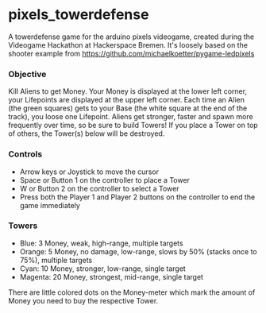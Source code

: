 # pixels_towerdefense
A towerdefense game for the arduino pixels videogame, created during the Videogame Hackathon at Hackerspace Bremen.
It's loosely based on the shooter example from https://github.com/michaelkoetter/pygame-ledpixels

### Objective
Kill Aliens to get Money. Your Money is displayed at the lower left corner, your Lifepoints are displayed at the upper left corner. Each time an Alien (the green squares) gets to your Base (the white square at the end of the track), you loose one Lifepoint. Aliens get stronger, faster and spawn more frequently over time, so be sure to build Towers! If you place a Tower on top of others, the Tower(s) below will be destroyed.  

### Controls
* Arrow keys or Joystick to move the cursor
* Space or Button 1 on the controller to place a Tower
* W or Button 2 on the controller to select a Tower
* Press both the Player 1 and Player 2 buttons on the controller to end the game immediately

### Towers
* Blue: 3 Money, weak, high-range, multiple targets
* Orange: 5 Money, no damage, low-range, slows by 50% (stacks once to 75%), multiple targets
* Cyan: 10 Money, stronger, low-range, single target
* Magenta: 20 Money, strongest, mid-range, single target

There are little colored dots on the Money-meter which mark the amount of Money you need to buy the respective Tower.
